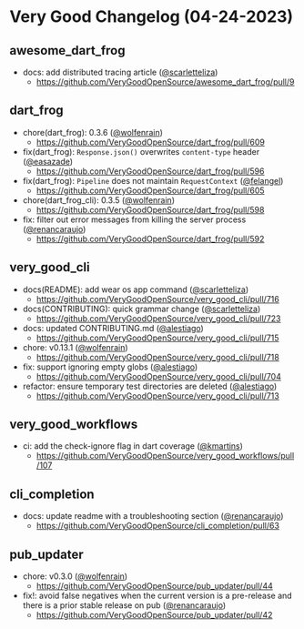 # Very Good Changelog (04-24-2023)

## awesome_dart_frog
- docs: add distributed tracing article ([@scarletteliza](https://github.com/scarletteliza))
	- https://github.com/VeryGoodOpenSource/awesome_dart_frog/pull/9

## dart_frog
- chore(dart_frog): 0.3.6 ([@wolfenrain](https://github.com/wolfenrain))
	- https://github.com/VeryGoodOpenSource/dart_frog/pull/609
- fix(dart_frog): `Response.json()` overwrites `content-type` header ([@easazade](https://github.com/easazade))
	- https://github.com/VeryGoodOpenSource/dart_frog/pull/596
- fix(dart_frog): `Pipeline` does not maintain `RequestContext` ([@felangel](https://github.com/felangel))
	- https://github.com/VeryGoodOpenSource/dart_frog/pull/605
- chore(dart_frog_cli): 0.3.5 ([@wolfenrain](https://github.com/wolfenrain))
	- https://github.com/VeryGoodOpenSource/dart_frog/pull/598
- fix: filter out error messages from killing the server process ([@renancaraujo](https://github.com/renancaraujo))
	- https://github.com/VeryGoodOpenSource/dart_frog/pull/592

## very_good_cli
- docs(README): add wear os app command ([@scarletteliza](https://github.com/scarletteliza))
	- https://github.com/VeryGoodOpenSource/very_good_cli/pull/716
- docs(CONTRIBUTING): quick grammar change ([@scarletteliza](https://github.com/scarletteliza))
	- https://github.com/VeryGoodOpenSource/very_good_cli/pull/723
- docs: updated CONTRIBUTING.md ([@alestiago](https://github.com/alestiago))
	- https://github.com/VeryGoodOpenSource/very_good_cli/pull/715
- chore: v0.13.1 ([@wolfenrain](https://github.com/wolfenrain))
	- https://github.com/VeryGoodOpenSource/very_good_cli/pull/718
- fix: support ignoring empty globs ([@alestiago](https://github.com/alestiago))
	- https://github.com/VeryGoodOpenSource/very_good_cli/pull/704
- refactor: ensure temporary test directories are deleted ([@alestiago](https://github.com/alestiago))
	- https://github.com/VeryGoodOpenSource/very_good_cli/pull/713

## very_good_workflows
- ci: add the check-ignore flag in dart coverage ([@kmartins](https://github.com/kmartins))
	- https://github.com/VeryGoodOpenSource/very_good_workflows/pull/107

## cli_completion
- docs: update readme with a troubleshooting section ([@renancaraujo](https://github.com/renancaraujo))
	- https://github.com/VeryGoodOpenSource/cli_completion/pull/63

## pub_updater
- chore: v0.3.0 ([@wolfenrain](https://github.com/wolfenrain))
	- https://github.com/VeryGoodOpenSource/pub_updater/pull/44
- fix!: avoid false negatives when the current version is a pre-release and there is a prior stable release on pub ([@renancaraujo](https://github.com/renancaraujo))
	- https://github.com/VeryGoodOpenSource/pub_updater/pull/42
